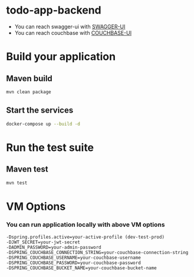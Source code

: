 # todo-app-backend
- You can reach swagger-ui with [SWAGGER-UI](http://localhost:8084/swagger-ui/index.html)
- You can reach couchbase with [COUCHBASE-UI](http://localhost:8091)

# Build your application
## Maven build
```bash
mvn clean package
```

## Start the services
```bash
docker-compose up --build -d
```

# Run the test suite
## Maven test
```bash
mvn test
```

# VM Options
### You can run application locally with above VM options
```
-Dspring.profiles.active=your-active-profile (dev-test-prod)
-DJWT_SECRET=your-jwt-secret
-DADMIN_PASSWORD=your-admin-password
-DSPRING_COUCHBASE_CONNECTION_STRING=your-couchbase-connection-string
-DSPRING_COUCHBASE_USERNAME=your-couchbase-username
-DSPRING_COUCHBASE_PASSWORD=your-couchbase-password
-DSPRING_COUCHBASE_BUCKET_NAME=your-couchbase-bucket-name
```